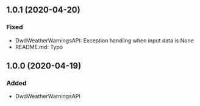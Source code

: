 ## 1.0.1 (2020-04-20)
### Fixed
- DwdWeatherWarningsAPI: Exception handling when input data is None
- README.md: Typo

## 1.0.0 (2020-04-19)
### Added
- DwdWeatherWarningsAPI